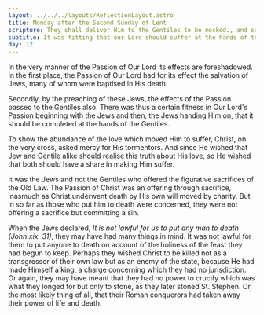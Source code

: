 ```yaml
---
layout: ../../../layouts/ReflectionLayout.astro
title: Monday after the Second Sunday of Lent
scripture: They shall deliver Him to the Gentiles to be mocked., and scourged and crucified.--Matt. xx. 19.
subtitle: It was fitting that our Lord should suffer at the hands of the Gentiles
day: 12
---
```


In the very manner of the Passion of Our Lord its effects are foreshadowed. In the first place, the Passion of Our Lord had for its effect the salvation of Jews, many of whom were baptised in His death.

Secondly, by the preaching of these Jews, the effects of the Passion passed to the Gentiles also. There was thus a certain fitness in Our Lord's Passion beginning with the Jews and then, the Jews handing Him on, that it should be completed at the hands of the Gentiles.

To show the abundance of the love which moved Him to suffer, Christ, on the very cross, asked mercy for His tormentors. And since He wished that Jew and Gentile alike should realise this truth about His love, so He wished that both should have a share in making Him suffer.

It was the Jews and not the Gentiles who offered the figurative sacrifices of the Old Law. The Passion of Christ was an offering through sacrifice, inasmuch as Christ underwent death by His own will moved by charity. But in so far as those who put him to death were concerned, they were not offering a sacrifice but committing a sin.

When the Jews declared, _It is not lawful for us to put any man to death (John xix. 31)_, they may have had many things in mind. It was not lawful for them to put anyone to death on account of the holiness of the feast they had begun to keep. Perhaps they wished Christ to be killed not as a transgressor of their own law but as an enemy of the state, because He had made Himself a king, a charge concerning which they had no jurisdiction. Or again, they may have meant that they had no power to crucify which was what they longed for but only to stone, as they later stoned St. Stephen. Or, the most likely thing of all, that their Roman conquerors had taken away their power of life and death.
